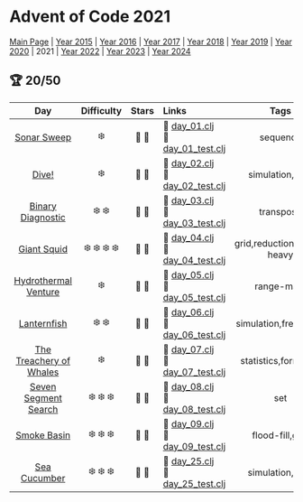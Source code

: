 # Advent of Code 2021

[Main Page](https://adventofcode.com/2021) | [Year 2015](/src/aoclj/year_2015/) | [Year 2016](/src/aoclj/year_2016/) | [Year 2017](/src/aoclj/year_2017/) | [Year 2018](/src/aoclj/year_2018/) | [Year 2019](/src/aoclj/year_2019/) | [Year 2020](/src/aoclj/year_2020/) | 2021 | [Year 2022](/src/aoclj/year_2022/) | [Year 2023](/src/aoclj/year_2023/) | [Year 2024](/src/aoclj/year_2024/)

## :trophy: 20/50

| Day | Difficulty | Stars | Links | Tags |
|:---: | :---: | :---: | :--- | :----: |
[Sonar Sweep](http://www.adventofcode.com/2021/day/1)|:snowflake:|:star2: :star2:|:small_orange_diamond: [day_01.clj](/src/aoclj/year_2021/day_01.clj) <br /> :small_orange_diamond: [day_01_test.clj](/test/aoclj/year_2021/day_01_test.clj)|sequence
[Dive!](http://www.adventofcode.com/2021/day/2)|:snowflake:|:star2: :star2:|:small_orange_diamond: [day_02.clj](/src/aoclj/year_2021/day_02.clj) <br /> :small_orange_diamond: [day_02_test.clj](/test/aoclj/year_2021/day_02_test.clj)|simulation,cmd
[Binary Diagnostic](http://www.adventofcode.com/2021/day/3)|:snowflake: :snowflake:|:star2: :star2:|:small_orange_diamond: [day_03.clj](/src/aoclj/year_2021/day_03.clj) <br /> :small_orange_diamond: [day_03_test.clj](/test/aoclj/year_2021/day_03_test.clj)|transpose
[Giant Squid](http://www.adventofcode.com/2021/day/4)|:snowflake: :snowflake: :snowflake: :snowflake:|:star2: :star2:|:small_orange_diamond: [day_04.clj](/src/aoclj/year_2021/day_04.clj) <br /> :small_orange_diamond: [day_04_test.clj](/test/aoclj/year_2021/day_04_test.clj)|grid,reduction,parse-heavy
[Hydrothermal Venture](http://www.adventofcode.com/2021/day/5)|:snowflake:|:star2: :star2:|:small_orange_diamond: [day_05.clj](/src/aoclj/year_2021/day_05.clj) <br /> :small_orange_diamond: [day_05_test.clj](/test/aoclj/year_2021/day_05_test.clj)|range-math
[Lanternfish](http://www.adventofcode.com/2021/day/6)|:snowflake: :snowflake:|:star2: :star2:|:small_orange_diamond: [day_06.clj](/src/aoclj/year_2021/day_06.clj) <br /> :small_orange_diamond: [day_06_test.clj](/test/aoclj/year_2021/day_06_test.clj)|simulation,frequency
[The Treachery of Whales](http://www.adventofcode.com/2021/day/7)|:snowflake:|:star2: :star2:|:small_orange_diamond: [day_07.clj](/src/aoclj/year_2021/day_07.clj) <br /> :small_orange_diamond: [day_07_test.clj](/test/aoclj/year_2021/day_07_test.clj)|statistics,formulaic
[Seven Segment Search](http://www.adventofcode.com/2021/day/8)|:snowflake: :snowflake: :snowflake:|:star2: :star2:|:small_orange_diamond: [day_08.clj](/src/aoclj/year_2021/day_08.clj) <br /> :small_orange_diamond: [day_08_test.clj](/test/aoclj/year_2021/day_08_test.clj)|set
[Smoke Basin](http://www.adventofcode.com/2021/day/9)|:snowflake: :snowflake: :snowflake:|:star2: :star2:|:small_orange_diamond: [day_09.clj](/src/aoclj/year_2021/day_09.clj) <br /> :small_orange_diamond: [day_09_test.clj](/test/aoclj/year_2021/day_09_test.clj)|flood-fill,grid
[Sea Cucumber](http://www.adventofcode.com/2021/day/25)|:snowflake: :snowflake: :snowflake:|:star2: :star2:|:small_orange_diamond: [day_25.clj](/src/aoclj/year_2021/day_25.clj) <br /> :small_orange_diamond: [day_25_test.clj](/test/aoclj/year_2021/day_25_test.clj)|simulation,slow
